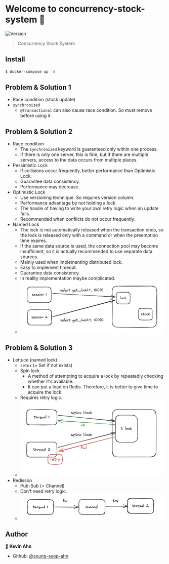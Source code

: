 # Welcome to concurrency-stock-system 👋
![Version](https://img.shields.io/badge/version-0.0.0-blue.svg?cacheSeconds=2592000)

> Concurrency Stock System

## Install

```sh
$ docker-compose up -d
```

## Problem & Solution 1

- Race condition (stock update)
- `synchronized`
  - `@Transactional` can also cause race condition. So must remove before using it.

## Problem & Solution 2

- Race condition
  - The `synchronized` keyword is guaranteed only within one process. 
  - If there is only one server, this is fine, but if there are multiple servers, access to the data occurs from multiple places.
- Pessimistic Lock
  - If collisions occur frequently, better performance than Optimistic Lock.
  - Guarantee data consistency.
  - Performance may decrease.
- Optimistic Lock
  - Use versioning technique. So requires version column.
  - Performance advantage by not holding a lock.
  - The hassle of having to write your own retry logic when an update fails.
  - Recommended when conflicts do not occur frequently.
- Named Lock
  - The lock is not automatically released when the transaction ends, so the lock is released only with a command or when the preemption time expires.
  - If the same data source is used, the connection pool may become insufficient, so it is actually recommended to use separate data sources.
  - Mainly used when implementing distributed lock.
  - Easy to implement timeout.
  - Guarantee data consistency.
  - In reality implementation maybe complicated.
  - ![](./docs/images/named-lock.png)

## Problem & Solution 3

- Lettuce (named lock)
  - `setnx` (= Set if not exists)
  - Spin lock
    - A method of attempting to acquire a lock by repeatedly checking whether it's available.
    - It can put a load on Redis. Therefore, it is better to give time to acquire the lock.
  - Requires retry logic.
  - ![](./docs/images/lettuce.png)
- Redisson
  - Pub-Sub (= Channel)
  - Don't need retry logic.
  - ![](./docs/images/redisson.png)

## Author

👤 **Kevin Ahn**

* Github: [@seung-seop-ahn](https://github.com/seung-seop-ahn)